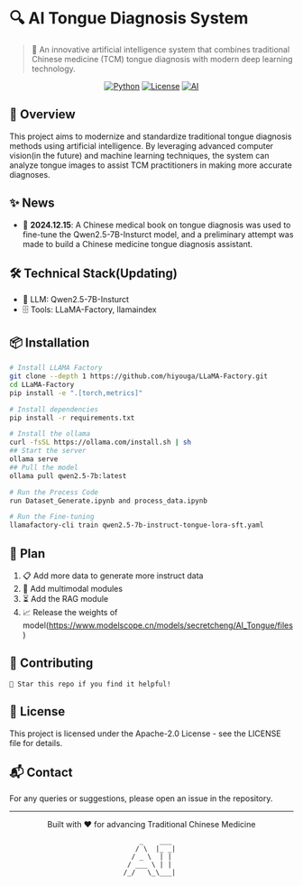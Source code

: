 # 🔍 AI Tongue Diagnosis System

> 🌟 An innovative artificial intelligence system that combines traditional Chinese medicine (TCM) tongue diagnosis with modern deep learning technology.

<div align="center">

[![Python](https://img.shields.io/badge/Python-3.7+-blue.svg)](https://www.python.org/)
[![License](https://img.shields.io/badge/License-MIT-green.svg)](LICENSE)
[![AI](https://img.shields.io/badge/AI-Powered-orange.svg)]()

</div>

## 🎯 Overview

This project aims to modernize and standardize traditional tongue diagnosis methods using artificial intelligence. By leveraging advanced computer vision(in the future) and machine learning techniques, the system can analyze tongue images to assist TCM practitioners in making more accurate diagnoses.

## ✨ News

<!-- - 🎨 **Automated Tongue Analysis**: Detect and analyze tongue characteristics including color, coating, shape, and texture
- ⚡ **Real-time Processing**: Instant analysis of tongue images through our advanced AI model
- 📊 **Diagnostic Assistance**: Provides detailed reports based on TCM principles
- 💾 **Data Management**: Secure storage and management of patient tongue diagnosis records -->

- 🎉 **2024.12.15**: A Chinese medical book on tongue diagnosis was used to fine-tune the Qwen2.5-7B-Insturct model, and a preliminary attempt was made to build a Chinese medicine tongue diagnosis assistant.

## 🛠️ Technical Stack(Updating)

- 🤖 LLM: Qwen2.5-7B-Insturct
- 🗄️ Tools: LLaMA-Factory, llamaindex
<!-- - 👁️ Computer Vision: OpenCV
- 🐍 Backend: Python
- 🎨 Frontend: React/Vue.js
- 🗄️ Database: MongoDB/PostgreSQL -->

## 📦 Installation

```bash
# Install LLAMA Factory
git clone --depth 1 https://github.com/hiyouga/LLaMA-Factory.git
cd LLaMA-Factory
pip install -e ".[torch,metrics]"

# Install dependencies
pip install -r requirements.txt

# Install the ollama
curl -fsSL https://ollama.com/install.sh | sh
## Start the server
ollama serve
## Pull the model
ollama pull qwen2.5-7b:latest

# Run the Process Code
run Dataset_Generate.ipynb and process_data.ipynb

# Run the Fine-tuning
llamafactory-cli train qwen2.5-7b-instruct-tongue-lora-sft.yaml

```

## 📝 Plan

1. 📋 Add more data to generate more instruct data
2. 📸 Add multimodal modules
3. ⏳ Add the RAG module
4. 📈 Release the weights of model(https://www.modelscope.cn/models/secretcheng/AI_Tongue/files)


## 🤝 Contributing

<!-- We welcome contributions! Please feel free to submit pull requests. -->

```
🌟 Star this repo if you find it helpful!
```

## 📄 License

This project is licensed under the Apache-2.0  License - see the LICENSE file for details.

## 📬 Contact

For any queries or suggestions, please open an issue in the repository.

---
<div align="center">
Built with ❤️ for advancing Traditional Chinese Medicine

```
     _    ___   
    / \  |_ _|  
   / _ \  | |   
  / ___ \ | |   
 /_/   \_\___|  
```
</div>
